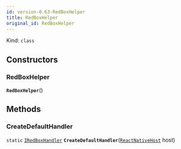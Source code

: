 ```yaml
---
id: version-0.63-RedBoxHelper
title: RedBoxHelper
original_id: RedBoxHelper
---
```


Kind: `class`




## Constructors
### RedBoxHelper
 **`RedBoxHelper`**()




## Methods
### CreateDefaultHandler
`static` [`IRedBoxHandler`](IRedBoxHandler) **`CreateDefaultHandler`**([`ReactNativeHost`](ReactNativeHost) host)




